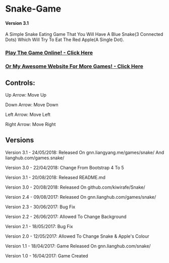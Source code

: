 # Snake-Game
#### Version 3.1
A Simple Snake Eating Game That You Will Have A Blue Snake(3 Connected Dots) Which Will Try To Eat The Red Apple(A Single Dot).

### [Play The Game Online! - Click Here](https://gnn.liangyang.me/games/snake/)
### [Or My Awesome Website For More Games! - Click Here](https://gnn.liangyang.me/)

## Controls:
Up Arrow: Move Up

Down Arrow: Move Down

Left Arrow: Move Left

Right Arrow: Move Right

## Versions
Version 3.1 - 24/05/2018: Released On gnn.liangyang.me/games/snake/ And lianghub.com/games.snake/

Version 3.0 - 22/04/2018: Change From Bootstrap 4 To 5

Version 3.1 - 20/08/2018: Released README.md

Version 3.0 - 20/08/2018: Released On github.com/kiwirafe/Snake/

Version 2.4 - 09/08/2017: Released On gnn.lianghub.com/games/snake/

Version 2.3 - 30/06/2017: Bug Fix

Version 2.2 - 26/06/2017: Allowed To Change Background

Version 2.1 - 18/05/2017: Bug Fix

Version 2.0 - 12/05/2017: Allowed To Change Snake & Apple's Colour

Version 1.1 - 18/04/2017: Game Released On gnn.lianghub.com/snake/

Version 1.0 - 16/04/2017: Game Created


